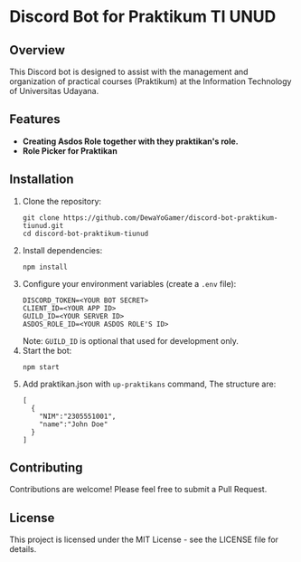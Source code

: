 <h1>Discord Bot for Praktikum TI UNUD</h1>

<h2>Overview</h2>
<p>This Discord bot is designed to assist with the management and organization of practical courses (Praktikum) at the Information Technology of Universitas Udayana.</p>

<h2>Features</h2>
<ul>
  <li><strong>Creating Asdos Role together with they praktikan's role.</strong></li>
  <li><strong>Role Picker for Praktikan</strong></li>
</ul>

<h2>Installation</h2>
<ol>
  <li>Clone the repository:
    <pre><code>git clone https://github.com/DewaYoGamer/discord-bot-praktikum-tiunud.git
cd discord-bot-praktikum-tiunud</code></pre>
  </li>
  <li>Install dependencies:
    <pre><code>npm install</code></pre>
  </li>
  <li>Configure your environment variables (create a <code>.env</code> file):
    <pre><code>DISCORD_TOKEN=&ltYOUR BOT SECRET&gt
CLIENT_ID=&ltYOUR APP ID&gt
GUILD_ID=&ltYOUR SERVER ID&gt
ASDOS_ROLE_ID=&ltYOUR ASDOS ROLE'S ID&gt</code></pre>
Note: <code>GUILD_ID</code> is optional that used for development only.
  </li>
  <li>Start the bot:
    <pre><code>npm start</code></pre>
  </li>
  <li>Add praktikan.json with <code>up-praktikans</code> command, The structure are:
  <pre><code>[
  {
    "NIM":"2305551001",
    "name":"John Doe"
  }
]</code></pre>
  </li>
</ol>

<h2>Contributing</h2>
<p>Contributions are welcome! Please feel free to submit a Pull Request.</p>

<h2>License</h2>
<p>This project is licensed under the MIT License - see the LICENSE file for details.</p>
